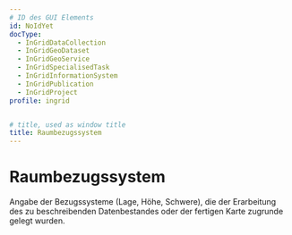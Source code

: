 ```yaml
---
# ID des GUI Elements
id: NoIdYet
docType:
  - InGridDataCollection
  - InGridGeoDataset
  - InGridGeoService
  - InGridSpecialisedTask
  - InGridInformationSystem
  - InGridPublication
  - InGridProject
profile: ingrid


# title, used as window title
title: Raumbezugssystem
---
```


# Raumbezugssystem

Angabe der Bezugssysteme (Lage, Höhe, Schwere), die der Erarbeitung des zu beschreibenden Datenbestandes oder der fertigen Karte zugrunde gelegt wurden.

